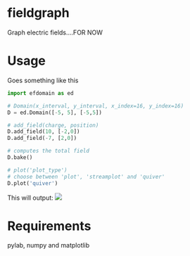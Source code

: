 # fieldgraph
Graph electric fields....FOR NOW


# Usage

Goes something like this
```python
import efdomain as ed

# Domain(x_interval, y_interval, x_index=16, y_index=16)
D = ed.Domain([-5, 5], [-5,5])

# add_field(charge, position)
D.add_field(10, [-2,0])
D.add_field(-7, [2,0])

# computes the total field
D.bake()

# plot('plot_type')
# choose between 'plot', 'streamplot' and 'quiver'
D.plot('quiver')
```
This will output:
![](https://github.com/carlosb/fieldgraph/blob/master/Example/output.png)

# Requirements
pylab, numpy and matplotlib
